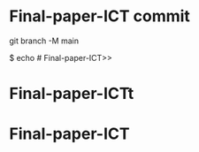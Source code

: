 # Final-paper-ICT commit

git branch -M main


$ echo # Final-paper-ICT>>
# Final-paper-ICTt
# Final-paper-ICT
